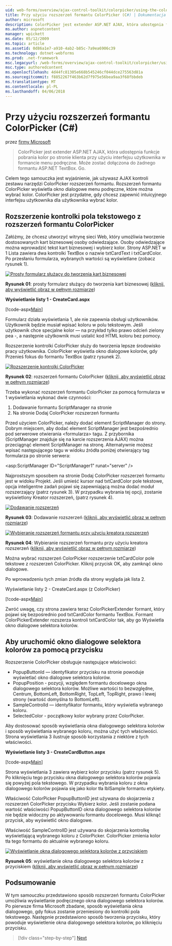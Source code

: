 ```yaml
---
uid: web-forms/overview/ajax-control-toolkit/colorpicker/using-the-colorpicker-control-extender-cs
title: Przy użyciu rozszerzeń formantu ColorPicker (C#) | Dokumentacja firmy Microsoft
author: microsoft
description: ColorPicker jest extender ASP.NET AJAX, która udostępnia funkcje pobrania kolor po stronie klienta przy użyciu interfejsu użytkownika w formancie menu podręczne. Będzie można dołączyć do dowolnego ASP.NET...
ms.author: aspnetcontent
manager: wpickett
ms.date: 05/12/2009
ms.topic: article
ms.assetid: 0d86a1e7-a910-4ab2-b85c-7a9ea6906c39
ms.technology: dotnet-webforms
ms.prod: .net-framework
msc.legacyurl: /web-forms/overview/ajax-control-toolkit/colorpicker/using-the-colorpicker-control-extender-cs
msc.type: authoredcontent
ms.openlocfilehash: 4d44fc81305e668b545246cf044dce275563d81a
ms.sourcegitcommit: f8852267f463b62d7f975e56bea9aa3f68fbbdeb
ms.translationtype: MT
ms.contentlocale: pl-PL
ms.lasthandoff: 04/06/2018
---
```

<a name="using-the-colorpicker-control-extender-c"></a>Przy użyciu rozszerzeń formantu ColorPicker (C#)
====================
przez [firmy Microsoft](https://github.com/microsoft)

> ColorPicker jest extender ASP.NET AJAX, która udostępnia funkcje pobrania kolor po stronie klienta przy użyciu interfejsu użytkownika w formancie menu podręczne. Może zostać dołączona do żadnego formantu ASP.NET TextBox. Go.


Celem tego samouczka jest wyjaśnienie, jak używasz AJAX kontroli zestawu narzędzi ColorPicker rozszerzeń formantu. Rozszerzeń formantu ColorPicker wyświetla okno dialogowe menu podręczne, które można wybrać kolor. ColorPicker jest przydatne, gdy chcesz zapewnić intuicyjnego interfejsu użytkownika dla użytkownika wybrać kolor.

## <a name="extending-a-textbox-control-with-the-colorpicker-control-extender"></a>Rozszerzenie kontrolki pola tekstowego z rozszerzeń formantu ColorPicker

Załóżmy, że chcesz utworzyć witrynę sieci Web, który umożliwia tworzenie dostosowanych kart biznesowej osoby odwiedzające. Osoby odwiedzające można wprowadzić tekst kart biznesowej i wybierz kolor. Strony ASP.NET w 1 Lista zawiera dwa kontrolki TextBox o nazwie txtCardText i txtCardColor. Po przesłaniu formularza, wybranych wartości są wyświetlane (zobacz rysunek 1).


[![Prosty formularz służący do tworzenia kart biznesowej](using-the-colorpicker-control-extender-cs/_static/image1.jpg)](using-the-colorpicker-control-extender-cs/_static/image1.png)

**Rysunek 01**: prosty formularz służący do tworzenia kart biznesowej ([kliknij, aby wyświetlić obraz w pełnym rozmiarze](using-the-colorpicker-control-extender-cs/_static/image2.png))


**Wyświetlanie listy 1 - CreateCard.aspx**

[!code-aspx[Main](using-the-colorpicker-control-extender-cs/samples/sample1.aspx)]

Formularz działa wyświetlania 1, ale nie zapewnia obsługi użytkowników. Użytkownik będzie musiał wpisać koloru w polu tekstowym. Jeśli użytkownik chce specjalne kolor — na przykład tylko prawo odcień zielony pea -, a następnie użytkownik musi ustalić kod HTML koloru bez pomocy.

Rozszerzenie kontrolki ColorPicker służy do tworzenia lepsze środowisko pracy użytkownika. ColorPicker wyświetla okno dialogowe kolorów, gdy Przenieś fokus do formantu TextBox (patrz rysunek 2).


[![Rozszerzenie kontrolki ColorPicker](using-the-colorpicker-control-extender-cs/_static/image2.jpg)](using-the-colorpicker-control-extender-cs/_static/image3.png)

**Rysunek 02**: rozszerzeń formantu ColorPicker ([kliknij, aby wyświetlić obraz w pełnym rozmiarze](using-the-colorpicker-control-extender-cs/_static/image4.png))


Trzeba wykonać rozszerzeń formantu ColorPicker za pomocą formularza w 1 wyświetlania wykonać dwie czynności:

1. Dodawanie formantu ScriptManager na stronie
2. Na stronie Dodaj ColorPicker rozszerzeń formantu

Przed użyciem ColorPicker, należy dodać element ScriptManager do strony. Dobrym miejscem, aby dodać element ScriptManager jest bezpośrednio pod serwerowe otwierania &lt;formularza&gt; tagu. Z przybornika (ScriptManager znajduje się na karcie rozszerzenia AJAX) można przeciągnąć element ScriptManager na stronę. Alternatywnie możesz wpisać następującego tagu w widoku źródła poniżej otwierający tag formularza po stronie serwera:

&lt;asp:ScriptManager ID="ScriptManager1" runat="server" /&gt;

Najprostszym sposobem na stronie Dodaj ColorPicker rozszerzeń formantu jest w widoku Projekt. Jeśli umieść kursor nad txtCardColor pole tekstowe, opcja inteligentne zadań pojawi się zapewniającą można dodać moduł rozszerzający (patrz rysunek 3). W przypadku wybrania tej opcji, zostanie wyświetlony Kreator rozszerzeń, (patrz rysunek 4).


[![Dodawanie rozszerzeń](using-the-colorpicker-control-extender-cs/_static/image3.jpg)](using-the-colorpicker-control-extender-cs/_static/image5.png)

**Rysunek 03**: Dodawanie rozszerzeń ([kliknij, aby wyświetlić obraz w pełnym rozmiarze](using-the-colorpicker-control-extender-cs/_static/image6.png))


[![Wybieranie rozszerzeń formantu przy użyciu kreatora rozszerzeń](using-the-colorpicker-control-extender-cs/_static/image4.jpg)](using-the-colorpicker-control-extender-cs/_static/image7.png)

**Rysunek 04**: Wybieranie rozszerzeń formantu przy użyciu kreatora rozszerzeń ([kliknij, aby wyświetlić obraz w pełnym rozmiarze](using-the-colorpicker-control-extender-cs/_static/image8.png))


Można wybrać rozszerzeń ColorPicker rozszerzenie txtCardColor pole tekstowe z rozszerzeń ColorPicker. Kliknij przycisk OK, aby zamknąć okno dialogowe.

Po wprowadzeniu tych zmian źródła dla strony wygląda jak lista 2.

Wyświetlanie listy 2 - CreateCard.aspx (z ColorPicker)

[!code-aspx[Main](using-the-colorpicker-control-extender-cs/samples/sample2.aspx)]

Zwróć uwagę, czy strona zawiera teraz ColorPickerExtender formant, który pojawi się bezpośrednio pod txtCardColor formantu TextBox. Formant ColorPickerExtender rozszerza kontroli txtCardColor tak, aby go Wyświetla okno dialogowe selektora kolorów.

## <a name="using-a-button-to-launch-the-color-picker-dialog"></a>Aby uruchomić okno dialogowe selektora kolorów za pomocą przycisku

Rozszerzenie ColorPicker obsługuje następujące właściwości:

- PopupButtonId — identyfikator przycisku na stronie powoduje wyświetlać okno dialogowe selektora kolorów.
- PopupPosition - pozycji, względem formantu docelowego okna dialogowego selektora kolorów. Możliwe wartości to bezwzględne, Centrum, BottomLeft, BottomRight, TopLeft, TopRight, prawo i lewej strony (wartość domyślna to BottomLeft).
- SampleControlId — identyfikator formantu, który wyświetla wybranego koloru.
- SelectedColor - początkowy kolor wybrany przez ColorPicker.

Aby dostosować sposób wyświetlania okna dialogowego selektora kolorów i sposób wyświetlania wybranego koloru, można użyć tych właściwości. Strona wyświetlania 3 ilustruje sposób korzystania z niektóre z tych właściwości.

**Wyświetlanie listy 3 - CreateCardButton.aspx**

[!code-aspx[Main](using-the-colorpicker-control-extender-cs/samples/sample3.aspx)]

Strona wyświetlania 3 zawiera wybierz kolor przycisku (patrz rysunek 5). Po kliknięciu tego przycisku okna dialogowego selektora kolorów pojawia się powyżej pola tekstowego. W przypadku wybrania koloru z okna dialogowego kolorów pojawia się jako kolor tła lblSample formantu etykiety.

Właściwość ColorPicker PopupButtonID jest używana do skojarzenia z rozszerzeń ColorPicker przycisku Wybierz kolor. Jeśli zostanie podana wartość właściwości PopupButtonID okna dialogowego selektora kolorów nie będzie widoczny po aktywowaniu formantu docelowego. Musi kliknąć przycisk, aby wyświetlić okno dialogowe.

Właściwość SampleControlID jest używana do skojarzenia kontrolkę wyświetlającą wybranego koloru z ColorPicker. ColorPicker zmienia kolor tła tego formantu do aktualnie wybranego koloru.


[![Wyświetlanie okna dialogowego selektora kolorów z przyciskiem](using-the-colorpicker-control-extender-cs/_static/image5.jpg)](using-the-colorpicker-control-extender-cs/_static/image9.png)

**Rysunek 05**: wyświetlanie okna dialogowego selektora kolorów z przyciskiem ([kliknij, aby wyświetlić obraz w pełnym rozmiarze](using-the-colorpicker-control-extender-cs/_static/image10.png))


## <a name="summary"></a>Podsumowanie

W tym samouczku przedstawiono sposób rozszerzeń formantu ColorPicker umożliwia wyświetlanie podręcznego okna dialogowego selektora kolorów. Po pierwsze firma Microsoft zbadane, sposób wyświetlania okna dialogowego, gdy fokus zostanie przeniesiony do kontrolki pola tekstowego. Następnie przedstawiono sposób tworzenia przycisku, który powoduje wyświetlenie okna dialogowego selektora kolorów, po kliknięciu przycisku.

> [!div class="step-by-step"]
> [Next](using-the-colorpicker-control-extender-vb.md)
